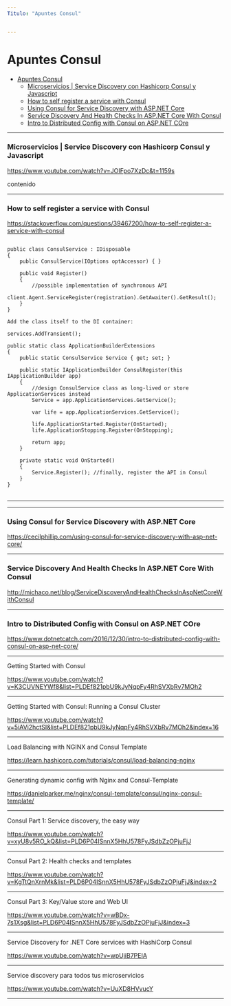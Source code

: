 ```yaml
---
Titulo: "Apuntes Consul"


---
```


# Apuntes Consul


- [Apuntes Consul](#apuntes-consul)
    - [Microservicios | Service Discovery con Hashicorp Consul y Javascript](#microservicios--service-discovery-con-hashicorp-consul-y-javascript)
    - [How to self register a service with Consul](#how-to-self-register-a-service-with-consul)
    - [Using Consul for Service Discovery with ASP.NET Core](#using-consul-for-service-discovery-with-aspnet-core)
    - [Service Discovery And Health Checks In ASP.NET Core With Consul](#service-discovery-and-health-checks-in-aspnet-core-with-consul)
    - [Intro to Distributed Config with Consul on ASP.NET COre](#intro-to-distributed-config-with-consul-on-aspnet-core)

 


___


### Microservicios | Service Discovery con Hashicorp Consul y Javascript

https://www.youtube.com/watch?v=JOIFpo7XzDc&t=1159s

<div class="item">
contenido
</div>

___


### How to self register a service with Consul

https://stackoverflow.com/questions/39467200/how-to-self-register-a-service-with-consul

<pre>
<code class="language-csharp hljs">
public class ConsulService : IDisposable
{
    public ConsulService(IOptions<ConsulOptions> optAccessor) { }

    public void Register() 
    {
        //possible implementation of synchronous API
        client.Agent.ServiceRegister(registration).GetAwaiter().GetResult();
    }
}

Add the class itself to the DI container:

services.AddTransient<ConsulService>();

public static class ApplicationBuilderExtensions
{
    public static ConsulService Service { get; set; }

    public static IApplicationBuilder ConsulRegister(this IApplicationBuilder app)
    {
        //design ConsulService class as long-lived or store ApplicationServices instead
        Service = app.ApplicationServices.GetService<ConsulService>();

        var life = app.ApplicationServices.GetService<IApplicationLifetime>();

        life.ApplicationStarted.Register(OnStarted);
        life.ApplicationStopping.Register(OnStopping);

        return app;
    }

    private static void OnStarted()
    {
        Service.Register(); //finally, register the API in Consul
    }
}
</code>
</pre>



___

___

### Using Consul for Service Discovery with ASP.NET Core

https://cecilphillip.com/using-consul-for-service-discovery-with-asp-net-core/




___


### Service Discovery And Health Checks In ASP.NET Core With Consul

http://michaco.net/blog/ServiceDiscoveryAndHealthChecksInAspNetCoreWithConsul


___


### Intro to Distributed Config with Consul on ASP.NET COre


https://www.dotnetcatch.com/2016/12/30/intro-to-distributed-config-with-consul-on-asp-net-core/




___


Getting Started with Consul


https://www.youtube.com/watch?v=K3CUVNEYWf8&list=PLDEf821pbU9kJyNqpFy4RhSVXbRv7MOh2



____

Getting Started with Consul: Running a Consul Cluster

https://www.youtube.com/watch?v=5iAVi2hctSI&list=PLDEf821pbU9kJyNqpFy4RhSVXbRv7MOh2&index=16

___


Load Balancing with NGINX and Consul Template

https://learn.hashicorp.com/tutorials/consul/load-balancing-nginx

___

Generating dynamic config with Nginx and Consul-Template

https://danielparker.me/nginx/consul-template/consul/nginx-consul-template/

____

Consul Part 1: Service discovery, the easy way

https://www.youtube.com/watch?v=xyU8v5RO_kQ&list=PLD6P04ISnnX5HhU578FyJSdbZzOPjuFjJ

___

Consul Part 2: Health checks and templates

https://www.youtube.com/watch?v=KgTtQnXrnMk&list=PLD6P04ISnnX5HhU578FyJSdbZzOPjuFjJ&index=2

___


Consul Part 3: Key/Value store and Web UI

https://www.youtube.com/watch?v=wBDx-7s1Xsg&list=PLD6P04ISnnX5HhU578FyJSdbZzOPjuFjJ&index=3

___

Service Discovery for .NET Core services with HashiCorp Consul

https://www.youtube.com/watch?v=wpUjiB7PEIA

___

Service discovery para todos tus microservicios 

https://www.youtube.com/watch?v=UuXD8HVvucY

___


























